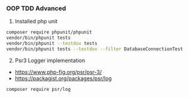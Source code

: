 ### OOP TDD Advanced


1. Installed php unit
```bash
composer require phpunit/phpunit
vendor/bin/phpunit tests
vendor/bin/phpunit --testdox tests
vendor/bin/phpunit tests --testdox --filter DatabaseConnectionTest
```


2. Psr3 Logger implementation
- https://www.php-fig.org/psr/psr-3/
- https://packagist.org/packages/psr/log
```bash 
composer require psr/log
```